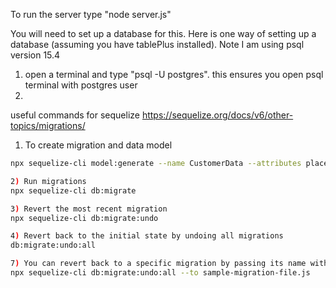 To run the server type "node server.js"

You will need to set up a database for this. Here is one way of setting up a database (assuming you have tablePlus installed). Note I am using psql version 15.4

1) open a terminal and type "psql -U postgres". this ensures you open psql terminal with postgres user
2) 



useful commands for sequelize https://sequelize.org/docs/v6/other-topics/migrations/
1) To create migration and data model
```bash
npx sequelize-cli model:generate --name CustomerData --attributes placeHolder:string

2) Run migrations
npx sequelize-cli db:migrate

3) Revert the most recent migration
npx sequelize-cli db:migrate:undo

4) Revert back to the initial state by undoing all migrations
db:migrate:undo:all

7) You can revert back to a specific migration by passing its name with the --to option.
npx sequelize-cli db:migrate:undo:all --to sample-migration-file.js
```
